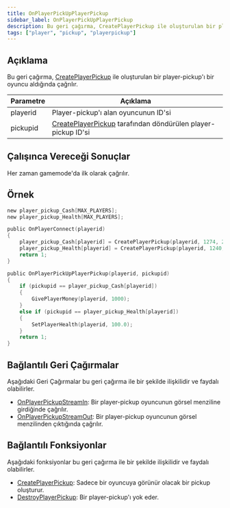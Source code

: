 ```yaml
---
title: OnPlayerPickUpPlayerPickup
sidebar_label: OnPlayerPickUpPlayerPickup
description: Bu geri çağırma, CreatePlayerPickup ile oluşturulan bir player-pickup'ı bir oyuncu aldığında çağrılır.
tags: ["player", "pickup", "playerpickup"]
---
```


<VersionWarn name='callback' version='omp v1.1.0.2612' />

## Açıklama

Bu geri çağırma, [CreatePlayerPickup](../functions/CreatePlayerPickup) ile oluşturulan bir player-pickup'ı bir oyuncu aldığında çağrılır.

| Parametre     | Açıklama                                                                                     |
|----------|----------------------------------------------------------------------------------------------|
| playerid | Player-pickup'ı alan oyuncunun ID'si                                                         |
| pickupid | [CreatePlayerPickup](../functions/CreatePlayerPickup) tarafından döndürülen player-pickup ID'si |

## Çalışınca Vereceği Sonuçlar

Her zaman gamemode'da ilk olarak çağrılır.

## Örnek

```c
new player_pickup_Cash[MAX_PLAYERS];
new player_pickup_Health[MAX_PLAYERS];

public OnPlayerConnect(playerid)
{
    player_pickup_Cash[playerid] = CreatePlayerPickup(playerid, 1274, 2, 2009.8658, 1220.0293, 10.8206, -1);
    player_pickup_Health[playerid] = CreatePlayerPickup(playerid, 1240, 2, 2009.8474, 1218.0459, 10.8175, -1);
    return 1;
}

public OnPlayerPickUpPlayerPickup(playerid, pickupid)
{
    if (pickupid == player_pickup_Cash[playerid])
    {
        GivePlayerMoney(playerid, 1000);
    }
    else if (pickupid == player_pickup_Health[playerid])
    {
        SetPlayerHealth(playerid, 100.0);
    }
    return 1;
}
```

## Bağlantılı Geri Çağırmalar

Aşağıdaki Geri Çağırmalar bu geri çağırma ile bir şekilde ilişkilidir ve faydalı olabilirler.

- [OnPlayerPickupStreamIn](OnPlayerPickupStreamIn): Bir player-pickup oyuncunun görsel menziline girdiğinde çağrılır.
- [OnPlayerPickupStreamOut](OnPlayerPickupStreamOut): Bir player-pickup oyuncunun görsel menzilinden çıktığında çağrılır.

## Bağlantılı Fonksiyonlar

Aşağıdaki fonksiyonlar bu geri çağırma ile bir şekilde ilişkilidir ve faydalı olabilirler.

- [CreatePlayerPickup](../functions/CreatePlayerPickup): Sadece bir oyuncuya görünür olacak bir pickup oluşturur.
- [DestroyPlayerPickup](../functions/DestroyPlayerPickup): Bir player-pickup'ı yok eder.
